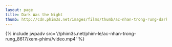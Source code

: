 ```yaml
---
layout: page
title: Dark Was the Night
thumb: http://cdn.phim3s.net/images/films/thumb/ac-nhan-trong-rung-dark-was-the-night-2014.jpg
---
```

{% include jwpadv src='//phim3s.net/phim-le/ac-nhan-trong-rung_8617/xem-phim//video.mp4' %}